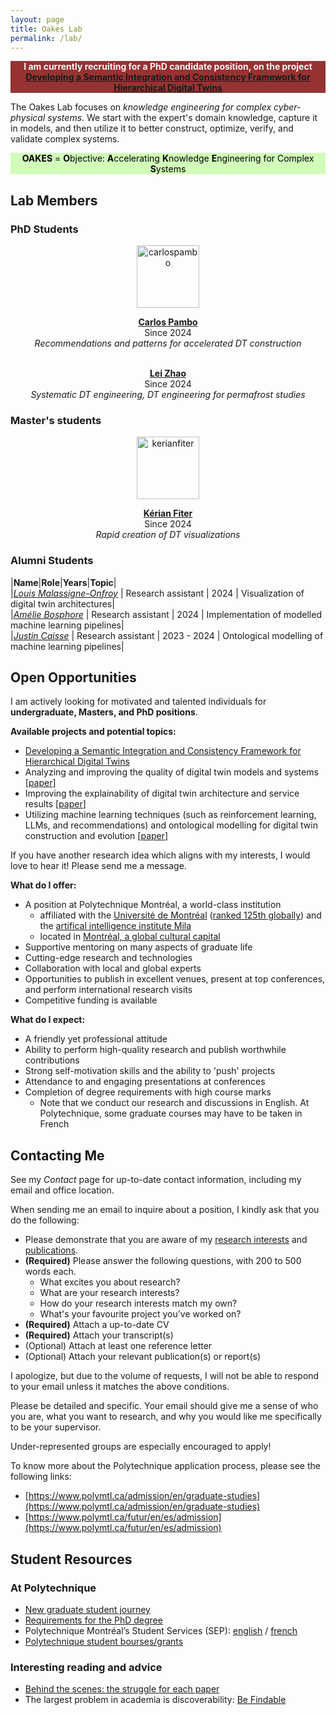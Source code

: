 ```yaml
---
layout: page
title: Oakes Lab
permalink: /lab/
---
```


<div style="text-align: center; background: #963232;color:whitesmoke;"><b>I am currently recruiting for a PhD candidate position, on the project <a href="https://www.polymtl.ca/expertises/en/developing-semantic-integration-and-consistency-framework-hierarchical-digital-twins-oakes-bentley">Developing a Semantic Integration and Consistency Framework for Hierarchical Digital Twins</a></b></div>

The Oakes Lab focuses on *knowledge engineering for complex cyber-physical systems*. We start with the expert's domain knowledge, capture it in models, and then utilize it to better construct, optimize, verify, and validate complex systems.

<div style="text-align: center; background: #d1fcb9; color:black;"><b>OAKES</b> = <b>O</b>bjective: <b>A</b>ccelerating <b>K</b>nowledge <b>E</b>ngineering for Complex <b>S</b>ystems</div>

[//]: # (Please see the main page for a list of my varied research topics, which include digital twins, ontologies, workflows, and machine learning.)

## Lab Members

### PhD Students

<div style="text-align: center;">
<img src="https://media.licdn.com/dms/image/v2/D4D03AQFZbSuYWDjeeA/profile-displayphoto-shrink_400_400/profile-displayphoto-shrink_400_400/0/1704457616675?e=1741824000&v=beta&t=0hJBbHBKXBeJ44-gsFJOBVpbZRMzGdUbrTLswQ273No" alt="carlospambo" style="width:100px;"/><br>

<a href="https://www.linkedin.com/in/carlos-pambo/"><b>Carlos Pambo</b></a><br>
Since 2024<br>
<i>Recommendations and patterns for accelerated DT construction</i>
</div>

<br>

<div style="text-align: center;">
<a href="https://www.researchgate.net/scientific-contributions/Lei-Zhao-2126466187"><b>Lei Zhao</b></a> <br>
Since 2024  <br>
<i>Systematic DT engineering, DT engineering for permafrost studies</i>
</div>

### Master's students
<div style="text-align: center;">
<img src="https://media.licdn.com/dms/image/v2/C4E03AQHT7p467v7jlw/profile-displayphoto-shrink_400_400/profile-displayphoto-shrink_400_400/0/1658099318471?e=1741824000&v=beta&t=A-mug2NpufIXZ5hmvYKk9yeRa217AgBG7Z7ge51Utko" alt="kerianfiter" style="width:100px;"/><br>

<a href="https://www.linkedin.com/in/kerianfiter/"><b>Kérian Fiter</b></a><br>
Since 2024  <br>
<i> Rapid creation of DT visualizations </i>
</div>

### Alumni Students

|**Name**|**Role**|**Years**|**Topic**|  
|*[Louis Malassigne-Onfroy](https://www.linkedin.com/in/louismalaonfr/)* | Research assistant | 2024 | Visualization of digital twin architectures|  
|*[Amélie Bosphore](https://www.linkedin.com/in/am%C3%A9lie-bosphore-1a5997227/)* | Research assistant | 2024 | Implementation of modelled machine learning pipelines|  
|*[Justin Caisse](https://www.linkedin.com/in/justin-caisse/)* | Research assistant | 2023 - 2024 | Ontological modelling of machine learning pipelines|


## Open Opportunities

I am actively looking for motivated and talented individuals for **undergraduate, Masters, and PhD positions**.

**Available projects and potential topics:**
* [Developing a Semantic Integration and Consistency Framework for Hierarchical Digital Twins](https://www.polymtl.ca/expertises/en/developing-semantic-integration-and-consistency-framework-hierarchical-digital-twins-oakes-bentley)
* Analyzing and improving the quality of digital twin models and systems [[paper](https://bentleyjoakes.github.io/assets/publications/Oakes2023%20-%20Examining%20Model%20Qualities%20and%20their%20Impact%20on%20Digital%20Twins.pdf)]
* Improving the explainability of digital twin architecture and service results [[paper](https://bentleyjoakes.github.io/assets/publications/Gil2024-Towards_a_Systematic_Reporting_Framework_for_Digital_Twins.pdf)]
* Utilizing machine learning techniques (such as reinforcement learning, LLMs, and recommendations) and ontological modelling for digital twin construction and evolution [[paper](https://bentleyjoakes.github.io/assets/publications/Oakes2024-Towards_Ontological_Service-Driven_Engineering_of_Digital_Twins.pdf)]

If you have another research idea which aligns with my interests, I would love to hear it! Please send me a message.

**What do I offer:**
* A position at Polytechnique Montréal, a world-class institution
  * affiliated with the [Université  de Montréal](https://www.umontreal.ca/) ([ranked 125th globally](https://www.timeshighereducation.com/world-university-rankings/universite-de-montreal)) and the [artifical intelligence institute Mila](https://mila.quebec/en)
  * located in [Montréal, a global cultural capital](https://www.mtl.org/en")
* Supportive mentoring on many aspects of graduate life
* Cutting-edge research and technologies
* Collaboration with local and global experts
* Opportunities to publish in excellent venues, present at top conferences, and perform international research visits
* Competitive funding is available

**What do I expect:**
* A friendly yet professional attitude
* Ability to perform high-quality research and publish worthwhile contributions
* Strong self-motivation skills and the ability to 'push' projects
* Attendance to and engaging presentations at conferences
* Completion of degree requirements with high course marks
  * Note that we conduct our research and discussions in English. At Polytechnique, some graduate courses may have to be taken in French

## Contacting Me

See my _Contact_ page for up-to-date contact information, including my email and office location.

When sending me an email to inquire about a position, I kindly ask that you do the following:
* Please demonstrate that you are aware of my [research interests](https://www.polymtl.ca/expertises/en/oakes-bentley) and [publications](https://bentleyjoakes.github.io/publications/).
* **(Required)** Please answer the following questions, with 200 to 500 words each.
  * What excites you about research?
  * What are your research interests?
  * How do your research interests match my own?
  * What's your favourite project you've worked on?
* **(Required)** Attach a up-to-date CV
* **(Required)** Attach your transcript(s)
* (Optional) Attach at least one reference letter
* (Optional) Attach your relevant publication(s) or report(s)

I apologize, but due to the volume of requests, I will not be able to respond to your email unless it matches the above conditions.

Please be detailed and specific. Your email should give me a sense of who you are, what you want to research, and why you would like me specifically to be your supervisor.

Under-represented groups are especially encouraged to apply! 

To know more about the Polytechnique application process, please see the following links:

* [https://www.polymtl.ca/admission/en/graduate-studies](https://www.polymtl.ca/admission/en/graduate-studies)
* [https://www.polymtl.ca/futur/en/es/admission](https://www.polymtl.ca/futur/en/es/admission)

## Student Resources

### At Polytechnique
* [New graduate student journey](https://www.polymtl.ca/gopoly/en/new-student-journey/new-student-journey-graduate-studies)
* [Requirements for the PhD degree](https://www.polymtl.ca/programmes/programmes/doctorat-en-genie-informatique)
* Polytechnique Montréal’s Student Services (SEP): [english](https://etudiant.polymtl.ca/sep/en/) / [french](https://etudiant.polymtl.ca/sep/)
* [Polytechnique student bourses/grants](https://www.polymtl.ca/aide-financiere/bourses/recherche)

### Interesting reading and advice
* [Behind the scenes: the struggle for each paper](https://jeffhuang.com/struggle_for_each_paper/)
* The largest problem in academia is discoverability: [Be Findable](https://registerspill.thorstenball.com/p/be-findable)
